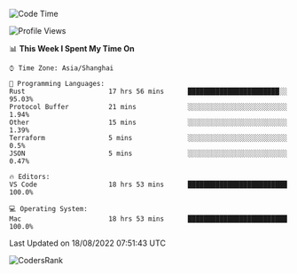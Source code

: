 <!--START_SECTION:waka-->
![Code Time](http://img.shields.io/badge/Code%20Time-1%2C631%20hrs%2013%20mins-blue)

![Profile Views](http://img.shields.io/badge/Profile%20Views-59-blue)

📊 **This Week I Spent My Time On** 

```text
⌚︎ Time Zone: Asia/Shanghai

💬 Programming Languages: 
Rust                     17 hrs 56 mins      ███████████████████████░░   95.03% 
Protocol Buffer          21 mins             ░░░░░░░░░░░░░░░░░░░░░░░░░   1.94% 
Other                    15 mins             ░░░░░░░░░░░░░░░░░░░░░░░░░   1.39% 
Terraform                5 mins              ░░░░░░░░░░░░░░░░░░░░░░░░░   0.5% 
JSON                     5 mins              ░░░░░░░░░░░░░░░░░░░░░░░░░   0.47%

🔥 Editors: 
VS Code                  18 hrs 53 mins      █████████████████████████   100.0%

💻 Operating System: 
Mac                      18 hrs 53 mins      █████████████████████████   100.0%

```


 Last Updated on 18/08/2022 07:51:43 UTC
<!--END_SECTION:waka-->

![CodersRank](https://cr-skills-chart-widget.azurewebsites.net/api/api?username=BugenZhao&padding=16&tooltip=true&branding=false&sort-by-score=true&skills=Rust%2C%20Swift%2C%20C%2C%20TypeScript%2C%20Java%2C%20Go%2C%20Dart%2C%20C%2B%2B%2C%20Python%2C%20Assembly%2C%20Shell%2C%20Kotlin)
